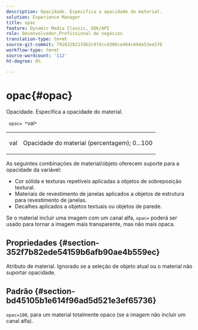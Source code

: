 ```yaml
---
description: Opacidade. Especifica a opacidade do material.
solution: Experience Manager
title: opac
feature: Dynamic Media Classic, SDK/API
role: Desenvolvedor,Profissional de negócios
translation-type: tm+mt
source-git-commit: 7910228217db2c97dccd306ce464c69da53ee576
workflow-type: tm+mt
source-wordcount: '112'
ht-degree: 0%

---
```



# opac{#opac}

Opacidade. Especifica a opacidade do material.

` opac= *`val`*`

<table id="simpletable_6AB8CD75F526469FBC9FEAE049792EF2"> 
 <tr class="strow"> 
  <td class="stentry"> <p> <span class="varname"> val  </span> </p> </td> 
  <td class="stentry"> <p>Opacidade do material (percentagem); 0...100 </p> </td> 
 </tr> 
</table>

As seguintes combinações de material/objeto oferecem suporte para a opacidade da variável:

* Cor sólida e texturas repetíveis aplicadas a objetos de sobreposição textural.
* Materiais de revestimento de janelas aplicados a objetos de estrutura para revestimento de janelas.
* Decalhes aplicados a objetos textuais ou objetos de parede.

Se o material incluir uma imagem com um canal alfa, `opac=` poderá ser usado para tornar a imagem mais transparente, mas não mais opaca.

## Propriedades {#section-352f7b82ede54159b6afb90ae4b559ec}

Atributo de material. Ignorado se a seleção de objeto atual ou o material não suportar opacidade.

## Padrão {#section-bd45105b1e614f96ad5d521e3ef65736}

`opac=100`, para um material totalmente opaco (se a imagem não incluir um canal alfa).
